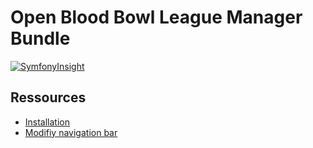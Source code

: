 # Open Blood Bowl League Manager Bundle

[![SymfonyInsight](https://insight.symfony.com/projects/c0a4e8ae-3fc6-4c94-8626-b98a0da456b1/mini.svg)](https://insight.symfony.com/projects/c0a4e8ae-3fc6-4c94-8626-b98a0da456b1)

Ressources
----------------------------------

- [Installation](src/Resources/docs/1.Installation.md)
- [Modifiy navigation bar](src/Resources/docs/NavigationBar.md)